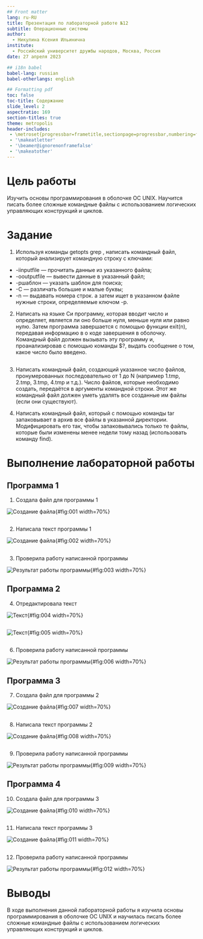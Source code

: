 ```yaml
---
## Front matter
lang: ru-RU
title: Презентация по лабораторной работе №12
subtitle: Операционные системы
author:
  - Никулина Ксения Ильинична
institute:
  - Российский университет дружбы народов, Москва, Россия
date: 27 апреля 2023

## i18n babel
babel-lang: russian
babel-otherlangs: english

## Formatting pdf
toc: false
toc-title: Содержание
slide_level: 2
aspectratio: 169
section-titles: true
theme: metropolis
header-includes:
 - \metroset{progressbar=frametitle,sectionpage=progressbar,numbering=fraction}
 - '\makeatletter'
 - '\beamer@ignorenonframefalse'
 - '\makeatother'
---
```


# Цель работы

Изучить основы программирования в оболочке ОС UNIX. Научится писать более сложные командные файлы с использованием логических управляющих конструкций и циклов.

# Задание
1. Используя команды getopts grep , написать командный файл, который анализирует командную строку с ключами:
- -iinputfile — прочитать данные из указанного файла;
- -ooutputfile — вывести данные в указанный файл;
- -pшаблон — указать шаблон для поиска;
- -C — различать большие и малые буквы;
- -n — выдавать номера строк. 
а затем ищет в указанном файле нужные строки, определяемые ключом -p.

2. Написать на языке Си программу, которая вводит число и определяет, является ли оно больше нуля, меньше нуля или равно нулю. Затем программа завершается с помощью функции exit(n), передавая информацию в о коде завершения в оболочку. Командный файл должен вызывать эту программу и, проанализировав с помощью команды $?, выдать сообщение о том, какое число было введено.

##

3. Написать командный файл, создающий указанное число файлов, пронумерованных последовательно от 1 до N (например 1.tmp, 2.tmp, 3.tmp, 4.tmp и т.д.). Число файлов, которые необходимо создать, передаётся в аргументы командной строки. Этот же командный файл должен уметь удалять все созданные им файлы (если они существуют).

4. Написать командный файл, который с помощью команды tar запаковывает в архив все файлы в указанной директории. Модифицировать его так, чтобы запаковывались только те файлы, которые были изменены менее недели тому назад (использовать команду find).

# Выполнение лабораторной работы
## Программа 1
1. Создала файл для программы 1

![Создание файла](image/1.png){#fig:001 width=70%}

##

2. Написала текст программы 1 

![Создание файла](image/2.png){#fig:002 width=70%}

##

3. Проверила работу написанной программы 

![Результат работы программы](image/3.png){#fig:003 width=70%}

## Программа 2

4. Отредактировала текст 

![Текст](image/4.png){#fig:004 width=70%}

##

![Текст](image/5.png){#fig:005 width=70%}

##

6. Проверила работу написанной программы 

![Результат работы программы](image/6.png){#fig:006 width=70%}

## Программа 3

7. Создала файл для программы 2

![Создание файла](image/7.png){#fig:007 width=70%}

##

8. Написала текст программы 2

![Создание файла](image/8.png){#fig:008 width=70%}

##

9. Проверила работу написанной программы 

![Результат работы программы](image/9.png){#fig:009 width=70%}

## Программа 4 

10. Создала файл для программы 3 

![Создание файла](image/10.png){#fig:010 width=70%}

##

11. Написала текст программы 3

![Создание файла](image/11.png){#fig:011 width=70%}

##

12. Проверила работу написанной программы 

![Результат работы программы](image/12.png){#fig:012 width=70%}

# Выводы

В ходе выполнения данной лабораторной работы я изучила основы программирования в оболочке ОС UNIX и научилась писать более сложные командные файлы с использованием логических управляющих конструкций и циклов.

